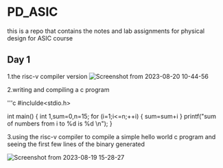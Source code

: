 # PD_ASIC
this is a repo that contains the notes and lab assignments for physical design for ASIC course

## Day 1 <setting up the risc-v compiler>
1.the risc-v compiler version
![Screenshot from 2023-08-20 10-44-56](https://github.com/JiteshNayak2004/PD_ASIC/assets/117510555/fc1fce85-47da-4347-b615-43a5367c0af2)

2.writing and compiling a c program

'''c
#inclulde<stdio.h>

int main()
{
int 1,sum=0,n=15;
for (i=1;i<=n;++i)
{
sum=sum+i
}
printf("sum of numbers from i to %d is %d \n");
}


3.using the risc-v compiler to compile a simple hello world c program
and seeing the first few lines of the binary generated

![Screenshot from 2023-08-19 15-28-27](https://github.com/JiteshNayak2004/PD_ASIC/assets/117510555/482b273d-b45f-4d17-b5de-2354ed0a98e3)


